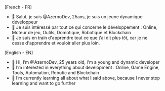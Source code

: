 
[French - FR]
- 👋 Salut, je suis @AzernoDev, 25ans, je suis un jeune dynamique développeur
- 👀 Je suis intéressé par tout ce qui concerne le développement : Online, Moteur de jeu, Outils, Domotique, Robotique et Blockchain
- 🌱 Je suis en train d'apprendre tout ce que j'ai dit plus tôt, car je ne cesse d'apprendre et vouloir aller plus loin.

[English - EN]
- 👋 Hi, I’m @AzernoDev, 25 years old, I'm a young and dynamic developer
- 👀 I’m interested in everything about development : Online, Game Engine, Tools, Automation, Robotic and Blockchain
- 🌱 I’m currently learning all about what I said above, because I never stop learning and want to go further
